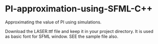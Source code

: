 # PI-approximation-using-SFML-C++
Approximating the value of PI using simulations.

Download the LASER.ttf file and keep it in your project directory. It is used as basic font for SFML window.
SEE the sample file also.

